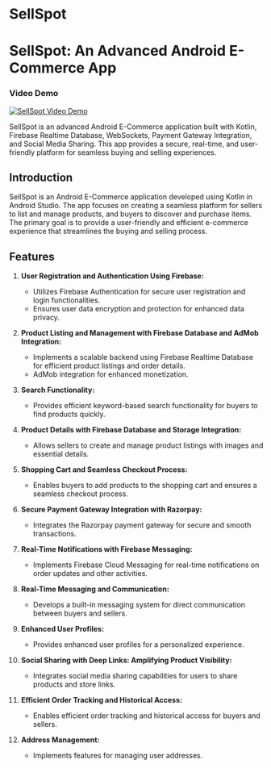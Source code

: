 # SellSpot
# SellSpot: An Advanced Android E-Commerce App

### Video Demo

[![SellSpot Video Demo](https://imgur.com/a/cRSOiQw)](https://drive.google.com/file/d/1yfvWhAKQyw9r7k4DA6mecYiG62GgGJdz/view?usp=sharing)



SellSpot is an advanced Android E-Commerce application built with Kotlin, Firebase Realtime Database, WebSockets, Payment Gateway Integration, and Social Media Sharing. This app provides a secure, real-time, and user-friendly platform for seamless buying and selling experiences.

## Introduction

SellSpot is an Android E-Commerce application developed using Kotlin in Android Studio. The app focuses on creating a seamless platform for sellers to list and manage products, and buyers to discover and purchase items. The primary goal is to provide a user-friendly and efficient e-commerce experience that streamlines the buying and selling process.

## Features

1. **User Registration and Authentication Using Firebase:**
   - Utilizes Firebase Authentication for secure user registration and login functionalities.
   - Ensures user data encryption and protection for enhanced data privacy.

2. **Product Listing and Management with Firebase Database and AdMob Integration:**
   - Implements a scalable backend using Firebase Realtime Database for efficient product listings and order details.
   - AdMob integration for enhanced monetization.

3. **Search Functionality:**
   - Provides efficient keyword-based search functionality for buyers to find products quickly.

4. **Product Details with Firebase Database and Storage Integration:**
   - Allows sellers to create and manage product listings with images and essential details.

5. **Shopping Cart and Seamless Checkout Process:**
   - Enables buyers to add products to the shopping cart and ensures a seamless checkout process.

6. **Secure Payment Gateway Integration with Razorpay:**
   - Integrates the Razorpay payment gateway for secure and smooth transactions.

7. **Real-Time Notifications with Firebase Messaging:**
   - Implements Firebase Cloud Messaging for real-time notifications on order updates and other activities.

8. **Real-Time Messaging and Communication:**
   - Develops a built-in messaging system for direct communication between buyers and sellers.

9. **Enhanced User Profiles:**
   - Provides enhanced user profiles for a personalized experience.

10. **Social Sharing with Deep Links: Amplifying Product Visibility:**
    - Integrates social media sharing capabilities for users to share products and store links.

11. **Efficient Order Tracking and Historical Access:**
    - Enables efficient order tracking and historical access for buyers and sellers.

12. **Address Management:**
    - Implements features for managing user addresses.


